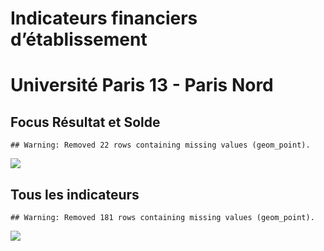 Indicateurs financiers d’établissement
================

# Université Paris 13 - Paris Nord

## Focus Résultat et Solde

    ## Warning: Removed 22 rows containing missing values (geom_point).

![](université_paris_13___paris_nord_files/figure-gfm/etab.focus-1.png)<!-- -->

## Tous les indicateurs

    ## Warning: Removed 181 rows containing missing values (geom_point).

![](université_paris_13___paris_nord_files/figure-gfm/etab-1.png)<!-- -->

